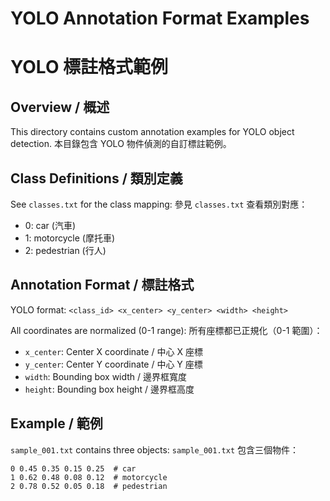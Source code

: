 # YOLO Annotation Format Examples
# YOLO 標註格式範例

## Overview / 概述

This directory contains custom annotation examples for YOLO object detection.
本目錄包含 YOLO 物件偵測的自訂標註範例。

## Class Definitions / 類別定義

See `classes.txt` for the class mapping:
參見 `classes.txt` 查看類別對應：

- 0: car (汽車)
- 1: motorcycle (摩托車)
- 2: pedestrian (行人)

## Annotation Format / 標註格式

YOLO format: `<class_id> <x_center> <y_center> <width> <height>`

All coordinates are normalized (0-1 range):
所有座標都已正規化（0-1 範圍）：

- `x_center`: Center X coordinate / 中心 X 座標
- `y_center`: Center Y coordinate / 中心 Y 座標
- `width`: Bounding box width / 邊界框寬度
- `height`: Bounding box height / 邊界框高度

## Example / 範例

`sample_001.txt` contains three objects:
`sample_001.txt` 包含三個物件：

```
0 0.45 0.35 0.15 0.25  # car
1 0.62 0.48 0.08 0.12  # motorcycle
2 0.78 0.52 0.05 0.18  # pedestrian
```
